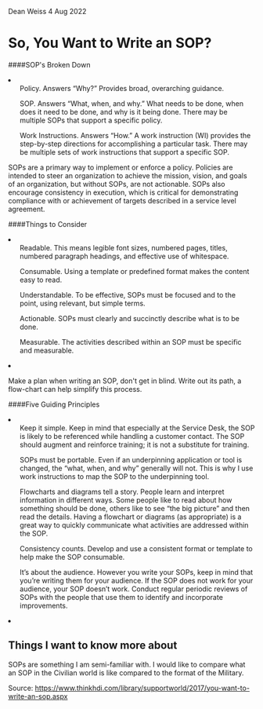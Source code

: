 Dean Weiss
4 Aug 2022


# So, You Want to Write an SOP?

####SOP's Broken Down
<li>
  <ul>Policy. Answers “Why?” Provides broad, overarching guidance.</ul>
<ul>SOP. Answers “What, when, and why.” What needs to be done, when does it need to be done, and why is it being done. There may be multiple SOPs that support a specific policy.</ul>
<ul>Work Instructions. Answers “How.” A work instruction (WI) provides the step-by-step directions for accomplishing a particular task. There may be multiple sets of work instructions that support a specific SOP.</ul>
</li>

SOPs are a primary way to implement or enforce a policy. Policies are intended to steer an organization to achieve the mission, vision, and goals of an organization, but without SOPs, are not actionable. SOPs also encourage consistency in execution, which is critical for demonstrating compliance with or achievement of targets described in a service level agreement.

####Things to Consider
<li>
<ul>Readable. This means legible font sizes, numbered pages, titles, numbered paragraph headings, and effective use of whitespace.</ul>
<ul>Consumable. Using a template or predefined format makes the content easy to read.</ul>
<ul>Understandable. To be effective, SOPs must be focused and to the point, using relevant, but simple terms.</ul>
<ul>Actionable. SOPs must clearly and succinctly describe what is to be done.</ul>
<ul>Measurable. The activities described within an SOP must be specific and measurable.</ul>
<li>

Make a plan when writing an SOP, don't get in blind. Write out its path, a flow-chart can help simplify this process.

####Five Guiding Principles
<li>
<ol>Keep it simple. Keep in mind that especially at the Service Desk, the SOP is likely to be referenced while handling a customer contact. The SOP should augment and reinforce training; it is not a substitute for training.</ol>
<ol>SOPs must be portable. Even if an underpinning application or tool is changed, the “what, when, and why” generally will not. This is why I use work instructions to map the SOP to the underpinning tool.</ol>
<ol>Flowcharts and diagrams tell a story. People learn and interpret information in different ways. Some people like to read about how something should be done, others like to see “the big picture” and then read the details. Having a flowchart or diagrams (as appropriate) is a great way to quickly communicate what activities are addressed within the SOP.</ol>
<ol>Consistency counts. Develop and use a consistent format or template to help make the SOP consumable.</ol>
<ol>It’s about the audience. However you write your SOPs, keep in mind that you’re writing them for your audience. If the SOP does not work for your audience, your SOP doesn’t work. Conduct regular periodic reviews of SOPs with the people that use them to identify and incorporate improvements.</ol>
<li>

## Things I want to know more about
  SOPs are something I am semi-familiar with. I would like to compare what an SOP in the Civilian world is like compared to the format of the Military.

Source: https://www.thinkhdi.com/library/supportworld/2017/you-want-to-write-an-sop.aspx
